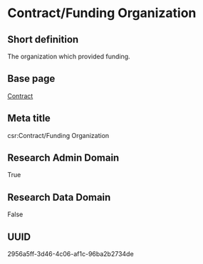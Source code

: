 # Contract/Funding Organization
## Short definition
The organization which provided funding.
## Base page
[Contract](https://github.com/EuroCRIS/CASRAI-Dictionairies/blob/main/Objects/Contract.md)
## Meta title
csr:Contract/Funding Organization
## Research Admin Domain
True
## Research Data Domain
False
## UUID
2956a5ff-3d46-4c06-af1c-96ba2b2734de
